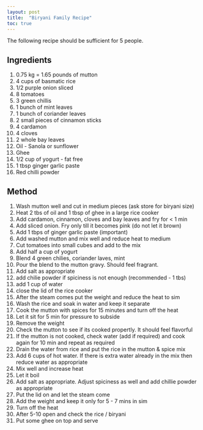 ```yaml
---
layout: post
title:  "Biryani Family Recipe"
toc: true
---
```

The following recipe should be sufficient for 5 people.

## Ingredients
1. 0.75 kg = 1.65 pounds of mutton
2. 4 cups of basmatic rice
3. 1/2 purple onion sliced
4. 8 tomatoes
5. 3 green chillis
6. 1 bunch of mint leaves
7. 1 bunch of coriander leaves
8. 2 small pieces of cinnamon sticks
9. 4 cardamon
10. 4 cloves
11. 2 whole bay leaves
12. Oil - Sanola or sunflower
13. Ghee
14. 1/2 cup of yogurt - fat free
15. 1 tbsp ginger garlic paste
16. Red chilli powder

## Method
1. Wash mutton well and cut in medium pieces (ask store for biryani size)
2. Heat 2 tbs of oil and 1 tbsp of ghee in a large rice cooker
3. Add cardamon, cinnamon, cloves and bay leaves and fry for < 1 min
4. Add sliced onion. Fry only till it becomes pink (do not let it brown)
5. Add 1 tbps of ginger garlic paste (important)
6. Add washed mutton and mix well and reduce heat to medium
7. Cut tomatoes into small cubes and add to the mix
8. Add half a cup  of yogurt
9. Blend 4 green chilies, coriander laves, mint
10. Pour the blend to the mutton gravy. Should feel fragrant.
11. Add salt as appropriate
12. add chilie powder if spiciness is not enough (recommended - 1 tbs)
13. add 1 cup of water
14. close the lid of the rice cooker
15. After the steam comes put the weight and reduce the heat to sim
16. Wash the rice and soak in water and keep it separate
17. Cook the mutton with spices for 15 minutes and turn off the heat
18. Let it sit for 5 min for pressure to subside
19. Remove the weight
20. Check the mutton to see if its cooked propertly. It should feel flavorful
21. If the mutton is not cooked, check water (add if required) and cook again for 10 min and repeat as required
22. Drain the water from rice and put the rice in the mutton & spice mix
23. Add 6 cups of hot water. If there is extra water already in the mix then reduce water as appropriate
24. Mix well and increase heat
25. Let it boil
26. Add salt as appropriate. Adjust spiciness as well and add chillie powder as appropriate
27. Put the lid on and let the steam come
28. Add the weight and keep it only for 5 - 7  mins in sim
29. Turn off the heat
30. After 5-10 open and check the rice / biryani
31. Put some ghee on top and serve